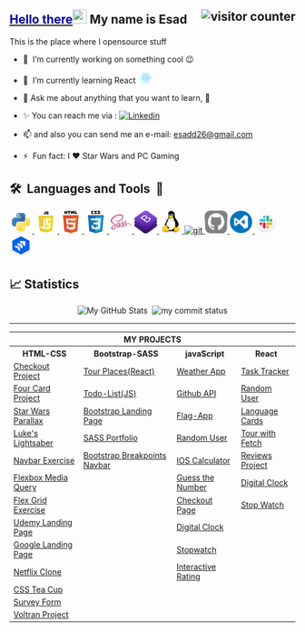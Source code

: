 <!-- ## Hello there <img src="https://media.giphy.com/media/hvRJCLFzcasrR4ia7z/giphy.gif" width="25" height="25"></a>  My name is Esad -->
<!-- ## <a href="https://youtu.be/frszEJb0aOo?t=4" ><span style="color:#000099"> Hello there</span></a><img src="https://media.giphy.com/media/hvRJCLFzcasrR4ia7z/giphy.gif" width="25" height="25"></a>  My name is Esad -->

## <a href="https://youtu.be/frszEJb0aOo?t=4" ><span style="color:#000099"> Hello there</span></a><img src="https://media.giphy.com/media/hvRJCLFzcasrR4ia7z/giphy.gif" width="25" height="25"></a>  My name is Esad <img src="https://komarev.com/ghpvc/?username=esadakman" alt="visitor counter" align="right" valign="center" height="28.5"/>

This is the place where I opensource stuff

- 🔭 &nbsp;I’m currently working on something cool :wink:

- 🌱 &nbsp;I’m currently learning React &nbsp;<img  src="./logos/react_logo.png" alt="javascript" width="20" height="20"/>

- 💬 Ask me about anything that you want to learn, 🤔

- ✨ You can reach me via :  <a href="https://www.linkedin.com/in/esadakman/" target="_blank"> <img src="https://img.shields.io/badge/linkedin-%230077B5.svg?&style=for-the-badge&logo=linkedin&logoColor=white" target="_blank" alt="Linkedin" height="20"/></a>

- 📫 and also you can send me an e-mail: <a href="mailto:esadd26@gmail.com">esadd26@gmail.com</a>

- ⚡ &nbsp;Fun fact: I :heart: Star Wars and PC Gaming

##  <b>🛠️&nbsp;&nbsp;Languages&nbsp;and&nbsp;Tools&nbsp;&nbsp;🚀</b> 



<p > 
  <a href="https://www.python.org" target="_blank" rel="noreferrer">
<img  src="https://raw.githubusercontent.com/devicons/devicon/master/icons/python/python-original.svg" alt="python" width="40" height="40"/>
    <a href="https://www.javascript.org" target="_blank" rel="noreferrer">
<img  src="./logos/js_logo.png" alt="javascript" width="40" height="40"/>
    <a href="https://html.com" target="_blank" rel="noreferrer"><img src="https://raw.githubusercontent.com/devicons/devicon/master/icons/html5/html5-original-wordmark.svg" alt="html5" width="40" height="40"/> </a> <a href="https://www.w3.org/Style/CSS/Overview.en.html" target="_blank" rel="noreferrer"> <img src="https://raw.githubusercontent.com/devicons/devicon/master/icons/css3/css3-original-wordmark.svg" alt="css3" width="40" height="40"/> </a> <a href="https://sass-lang.com/" target="_blank" rel="noreferrer"> <img  src="./logos/sass_logo.png" alt="sass" width="40" height="40"/> <a href="https://getbootstrap.com/" target="_blank" rel="noreferrer"> <img  src="./logos/bootstrap.logo.png" alt="bootstrap" width="40" height="40"/>  <a href="https://git-scm.com/" target="_blank" rel="noreferrer"><a href="https://www.linux.org" target="_blank" rel="noreferrer"> <img src="https://raw.githubusercontent.com/devicons/devicon/master/icons/linux/linux-original.svg" alt="linux" width="40" height="40"/> </a> <a href="https://git-scm.com" target="_blank" rel="noreferrer"> <img src="https://www.vectorlogo.zone/logos/git-scm/git-scm-icon.svg" alt="git" width="40" height="40"/> </a>   
<a href="https://github.com" target="_blank" rel="noreferrer"> <img src="./logos/github.png.png" alt="gitHub" width="40" height="40"/> </a> <a href="https://code.visualstudio.com" target="_blank" rel="noreferrer"> <img src="./logos/vscode_logo.png" alt="vscode" width="40" height="40"/> </a> 
<a href="https://slack.com" target="_blank" rel="noreferrer"> <img src="./logos/slack_logo.png" alt="slack" width="40" height="40"/> </a> <a href="https://www.python.org" target="_blank" rel="noreferrer"> </a>  <a href="https://www.atlassian.com/software/jira/free" target="_blank" rel="noreferrer"> <img src="./logos/jira_logo.png" alt="jira" width="40" height="40"/> </a> </p>

## 📈 Statistics
      
<p align="center">
<img src="https://github-readme-stats.vercel.app/api?username=esadakman&show_icons=true&locale=en&theme=tokyonight" alt="My GitHub Stats" width="49%"/>&nbsp;
<img src="https://github-readme-streak-stats.herokuapp.com/?user=esadakman&theme=tokyonight&border=61dafb&hide_border=true" alt="my commit status" width="49%" /> </p>
<!-- <p align="center"> <img src="https://github-readme-stats.vercel.app/api/top-langs?username=esadakman&show_icons=true&locale=en&layout=compact&theme=tokyonight" alt="languages" width="50%" height:"163px"> -->  </p>
 
 ------------
 <p align="center">
 <table >
  <tr>
      <th colspan="6">MY PROJECTS</th>
  </tr>
  <tr>
      <th>HTML-CSS</th>
      <th>Bootstrap-SASS</th>  
      <th>javaScript</th>  
      <th>React</th>  
  </tr>
  <tr>
    <td><a href="https://github.com/esadakman/checkout_form_responsive" target="_blank">Checkout Project</a></td>
    <td><a href="https://github.com/esadakman/tour-places-react" target="_blank">Tour Places(React)</a></td>
    <td><a href="https://github.com/esadakman/weatherApp" target="_blank">Weather App</a></td>
    <td><a href="https://github.com/esadakman/task-tracker-react" target="_blank">Task Tracker</a></td>

  </tr>
  <tr>
    <td><a href="https://github.com/esadakman/four_card_feature" target="_blank">Four Card Project</a></td>
    <td><a href="https://github.com/esadakman/todo_list_project" target="_blank">Todo-List(JS)</a></td>
    <td><a href="https://github.com/esadakman/github_api" target="_blank" rel="noreferrer">Github API</a></td>
    <td><a href="https://github.com/esadakman/random-user-react" target="_blank">Random User</a></td>

  </tr>
  <tr>
    <td><a href="https://github.com/esadakman/starwars_parallax" target="_blank">Star Wars Parallax </a></td>
    <td><a href="https://github.com/esadakman/bootstrap-landing-page" target="_blank">Bootstrap Landing Page</a></td>
    <td><a href="https://github.com/esadakman/flag_app" target="_blank">Flag-App</a></td>
    <td><a href="https://github.com/esadakman/language-cards-react" target="_blank">Language Cards</a></td>

  </tr>
  <tr>
    <td><a href="https://github.com/esadakman/lightsaber" target="_blank" rel="noreferrer">Luke's Lightsaber</a></td>
    <td><a href="https://github.com/esadakman/Sass-Portfolio" target="_blank">SASS Portfolio</a></td>
    <td><a href="https://github.com/esadakman/randomUserGenerator" target="_blank">Random User</a></td>
    <td><a href="https://github.com/esadakman/projeTourWithFetch" target="_blank">Tour with Fetch </a></td>

  </tr>
  <tr>
    <td><a href="https://github.com/esadakman/navbar_exercise" target="_blank">Navbar Exercise</a></td> 
    <td><a href="https://github.com/esadakman/bootstrap_breakpoints_navbar" target="_blank" rel="noreferrer">Bootstrap Breakpoints Navbar</a></td> 
    <td><a href="https://github.com/esadakman/ios_calculator" target="_blank">IOS Calculator</a></td>
    <td><a href="https://github.com/esadakman/reviews-project" target="_blank">Reviews Project</a></td>

  </tr>
  <tr>
    <td><a href="https://github.com/esadakman/media_query_exercise_1" target="_blank">Flexbox Media Query</a></td>
    <td></td>
    <td><a href="https://github.com/esadakman/guess-the-number" target="_blank">Guess the Number </a></td>
    <td><a href="https://github.com/esadakman/react-digital-clock" target="_blank">Digital Clock</a></td>
    
  </tr>
  <tr>
    <td><a href="https://github.com/esadakman/flex_grid_exercise" target="_blank">Flex Grid Exercise</a></td>
    <td></td>
    <td><a href="https://github.com/esadakman/shopping_cart" target="_blank">Checkout Page</a></td>
    <td><a href="https://github.com/esadakman/stopWatch-react" target="_blank">Stop Watch</a></td>

  </tr>
  <tr>
    <td><a href="https://github.com/esadakman/udemy-landing-page" target="_blank">Udemy Landing Page</a></td>
    <td></td>
    <td><a href="https://github.com/esadakman/digital_clock" target="_blank">Digital Clock</a></td>
    <td><a href=" " target="_blank"> </a></td>
  </tr>

  <tr>  
    <td><a href="https://github.com/esadakman/google_landing_page" target="_blank">Google Landing Page</a></td>
    <td></td>
    <td><a href="https://github.com/esadakman/stopWatch" target="_blank">Stopwatch</a></td>
    <td><a href=" " target="_blank"> </a></td>
    
  </tr>
  <tr>
    <td><a href="https://github.com/esadakman/netflix-clone" target="_blank">Netflix Clone</a></td>
    <td> </td>
    <td><a href="https://github.com/esadakman/Interactive-Rating-Component" target="_blank" rel="noreferrer">Interactive Rating</a></td>
    <td><a href=" " target="_blank"> </a></td>

  </tr>
  <tr>
    <td><a href="https://github.com/esadakman/CSS_Tea_Cup" target="_blank">CSS Tea Cup</a></td>
    <td><a href=" " target="_blank"> </a></td>
    <td><a href=" " target="_blank"> </a></td>
    <td><a href=" " target="_blank"> </a></td>

  </tr>
  <tr>
    <td><a href="https://github.com/esadakman/Survey_Form" target="_blank">Survey Form</a></td>
    <td> </td>
    <td> </td>
    <td><a href=" " target="_blank"> </a></td>
  </tr>
  <tr>
    <td><a href="https://github.com/esadakman/Voltran" target="_blank">Voltran Project</a></td>
    <td> </td>
    <td> </td>
    <td><a href=" " target="_blank"> </a></td>
  </tr>

</table>
</p>



